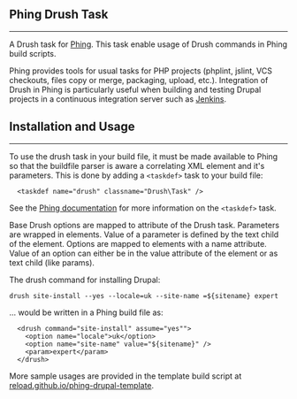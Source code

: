 ## Phing Drush Task
----------------------------------
A Drush task for [Phing](http://www.phing.info/). This task enable usage of Drush commands in Phing build scripts.

Phing provides tools for usual tasks for PHP projects (phplint, jslint, VCS checkouts, files copy or merge, packaging, upload, etc.). Integration of Drush in Phing is particularly useful when building and testing Drupal projects in a continuous integration server such as [Jenkins](http://jenkins-ci.org/).
 
## Installation and Usage
----------------------------------
To use the drush task in your build file,  it must be made available to Phing so that the buildfile parser is aware a correlating XML element and it's parameters. This is done by adding a `<taskdef>` task to your build file:

```
  <taskdef name="drush" classname="Drush\Task" />
```

See the [Phing documentation](http://www.phing.info/docs/guide/stable/chapters/appendixes/AppendixB-CoreTasks.html#TaskdefTask) for more information on the `<taskdef>` task.

Base Drush options are mapped to attribute of the Drush task. Parameters are wrapped in elements. Value of a parameter is defined by the text child of the element. Options are mapped to elements with a name attribute. Value of an option can either be in the value attribute of the element or as text child (like params).

The drush command for installing Drupal:

`drush site-install --yes --locale=uk --site-name =${sitename} expert`

... would be written in a Phing build file as:

```
  <drush command="site-install" assume="yes"">
    <option name="locale">uk</option>
    <option name="site-name" value="${sitename}" />
    <param>expert</param>
  </drush> 
```

More sample usages are provided in the template build script at [reload.github.io/phing-drupal-template](https://reload.github.io/phing-drupal-template/).
